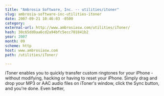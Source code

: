 ```yaml
---
title: "Ambrosia Software, Inc. -- utilities/itoner"
slug: ambrosia-software-inc-utilities-itoner
date: 2007-09-21 10:46:03 -0500
category: 
external-url: http://www.ambrosiasw.com/utilities/iToner/
hash: 30c65dd0aa6cd2a94bfc5ecc701841b2
year: 2007
month: 09
scheme: http
host: www.ambrosiasw.com
path: /utilities/iToner/

---
```


iToner enables you to quickly transfer custom ringtones for your iPhone - without modifying, hacking or having to reset your iPhone. Simply drag and drop your MP3 or AAC audio files on iToner's window, click the Sync button, and you're done. Even better,
